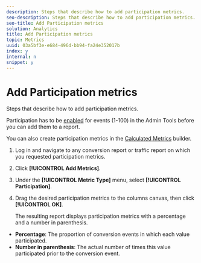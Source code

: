 ```yaml
---
description: Steps that describe how to add participation metrics.
seo-description: Steps that describe how to add participation metrics.
seo-title: Add Participation metrics
solution: Analytics
title: Add Participation metrics
topic: Metrics
uuid: 03a5bf3e-e684-496d-bb94-fa24e352017b
index: y
internal: n
snippet: y
---
```


# Add Participation metrics

Steps that describe how to add participation metrics.

Participation has to be [enabled](../../../components/c-variables/c-metrics/metrics-participation.md#concept_8E6B39106A244CB49E055150B291B477) for events (1-100) in the Admin Tools before you can add them to a report.

You can also create participation metrics in the [Calculated Metrics](https://marketing.adobe.com/resources/help/en_US/analytics/calcmetrics/participation_metric.html) builder. 

1. Log in and navigate to any conversion report or traffic report on which you requested participation metrics.
1. Click **[!UICONTROL Add Metrics]**.
1. Under the **[!UICONTROL Metric Type]** menu, select **[!UICONTROL Participation]**.
1. Drag the desired participation metrics to the columns canvas, then click **[!UICONTROL OK]**.

   The resulting report displays participation metrics with a percentage and a number in parenthesis.

* **Percentage**: The proportion of conversion events in which each value participated. 
* **Number in parenthesis**: The actual number of times this value participated prior to the conversion event.

